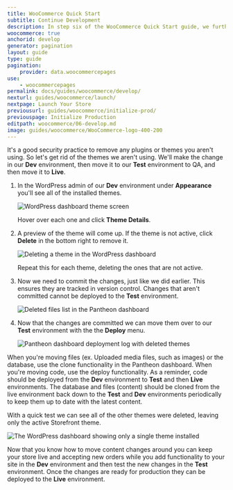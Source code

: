 ```yaml
---
title: WooCommerce Quick Start
subtitle: Continue Development
description: In step six of the WooCommerce Quick Start guide, we further customize our new site by removing unused themes.
woocommerce: true
anchorid: develop
generator: pagination
layout: guide
type: guide
pagination:
    provider: data.woocommercepages
use:
    - woocommercepages
permalink: docs/guides/woocommerce/develop/
nexturl: guides/woocommerce/launch/
nextpage: Launch Your Store
previousurl: guides/woocommerce/initialize-prod/
previouspage: Initialize Production
editpath: woocommerce/06-develop.md
image: guides/woocommerce/WooCommerce-logo-400-200
---
```

It's a good security practice to remove any plugins or themes you aren't using. So let's get rid of the themes we aren't using. We'll make the change in our **<span class="glyphicons glyphicons-wrench"></span> Dev** environment, then move it to our **<span class="glyphicons glyphicons-equalizer"></span> Test** environment to QA, and then move it to **<span class="glyphicons glyphicons-cardio"></span> Live**.

1. In the WordPress admin of our **<span class="glyphicons glyphicons-wrench"></span> Dev** environment under **Appearance** you'll see all of the installed themes.

    ![WordPress dashboard theme screen](../docs/assets/images/guides/woocommerce/27-WordPress-dashboard-theme-list.png)

    Hover over each one and click **Theme Details**.

2. A preview of the theme will come up. If the theme is not active, click **Delete** in the bottom right to remove it.

    ![Deleting a theme in the WordPress dashboard](../docs/assets/images/guides/woocommerce/28-WordPress-dashboard-delete-theme.png)

    Repeat this for each theme, deleting the ones that are not active.

3. Now we need to commit the changes, just like we did earlier. This ensures they are tracked in version control. Changes that aren't committed cannot be deployed to the **<span class="glyphicons glyphicons-equalizer"></span> Test** environment.

    ![Deleted files list in the Pantheon dashboard](../docs/assets/images/guides/woocommerce/29-Pantheon-dashboard-deleted-theme-file-changes.png)

4. Now that the changes are committed we can move them over to our **<span class="glyphicons glyphicons-equalizer"></span> Test** environment with the the **<span class="glyphicons glyphicons-refresh"></span> Deploy** menu.

    ![Pantheon dashboard deployment log with deleted themes](../docs/assets/images/guides/woocommerce/30-Pantheon-dashboard-deleted-theme-deployment.jpg)



  When you're moving files (ex. Uploaded media files, such as images) or the database, use the clone functionality in the Pantheon dashboard. When you're moving code, use the deploy functionality. As a reminder, code should be deployed from the **<span class="glyphicons glyphicons-wrench"></span> Dev** environment to **<span class="glyphicons glyphicons-equalizer"></span> Test** and then **<span class="glyphicons glyphicons-cardio"></span> Live** environments. The database and files (content) should be cloned from the live environment back down to the **<span class="glyphicons glyphicons-equalizer"></span> Test** and **<span class="glyphicons glyphicons-wrench"></span> Dev** environments periodically to keep them up to date with the latest content.

  With a quick test we can see all of the other themes were deleted, leaving only the active  Storefront theme.

  ![The WordPress dashboard showing only a single theme installed](../docs/assets/images/guides/woocommerce/31-WordPress-dashboard-single-theme.png)

Now that you know how to move content changes around you can keep your store live and accepting new orders while you add functionality to your site in the **<span class="glyphicons glyphicons-wrench"></span> Dev** environment and then test the new changes in the **<span class="glyphicons glyphicons-equalizer"></span> Test** environment. Once the changes are ready for production they can be deployed to the **<span class="glyphicons glyphicons-cardio"></span> Live** environment.
